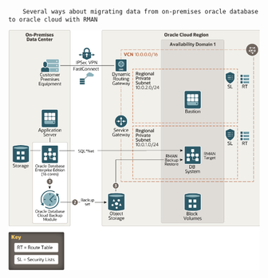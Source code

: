         Several ways about migrating data from on-premises oracle database to oracle cloud with RMAN
![image](https://github.com/AdlerHu/Oracle_Database/blob/main/migrate-db-rman.png)



